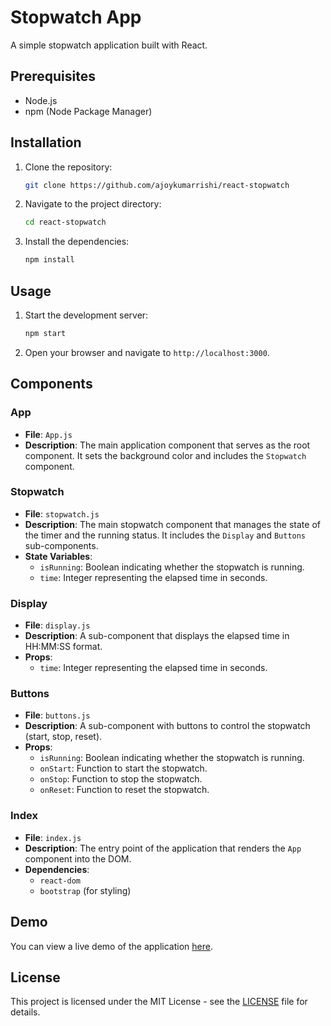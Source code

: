 # Stopwatch App

A simple stopwatch application built with React.

## Prerequisites

- Node.js
- npm (Node Package Manager)

## Installation

1. Clone the repository:
    ```bash
    git clone https://github.com/ajoykumarrishi/react-stopwatch
    ```
2. Navigate to the project directory:
    ```bash
    cd react-stopwatch
    ```
3. Install the dependencies:
    ```bash
    npm install
    ```

## Usage

1. Start the development server:
    ```bash
    npm start
    ```
2. Open your browser and navigate to `http://localhost:3000`.

## Components

### App
- **File**: `App.js`
- **Description**: The main application component that serves as the root component. It sets the background color and includes the `Stopwatch` component.

### Stopwatch
- **File**: `stopwatch.js`
- **Description**: The main stopwatch component that manages the state of the timer and the running status. It includes the `Display` and `Buttons` sub-components.
- **State Variables**:
  - `isRunning`: Boolean indicating whether the stopwatch is running.
  - `time`: Integer representing the elapsed time in seconds.

### Display
- **File**: `display.js`
- **Description**: A sub-component that displays the elapsed time in HH:MM:SS format.
- **Props**:
  - `time`: Integer representing the elapsed time in seconds.

### Buttons
- **File**: `buttons.js`
- **Description**: A sub-component with buttons to control the stopwatch (start, stop, reset).
- **Props**:
  - `isRunning`: Boolean indicating whether the stopwatch is running.
  - `onStart`: Function to start the stopwatch.
  - `onStop`: Function to stop the stopwatch.
  - `onReset`: Function to reset the stopwatch.

### Index
- **File**: `index.js`
- **Description**: The entry point of the application that renders the `App` component into the DOM.
- **Dependencies**:
  - `react-dom`
  - `bootstrap` (for styling)

## Demo

You can view a live demo of the application [here](https://ajoykumarrishi.github.io/react-stopwatch).

## License

This project is licensed under the MIT License - see the [LICENSE](LICENSE) file for details.
